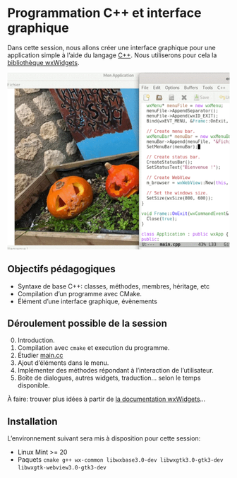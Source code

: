 # Programmation C++ et interface graphique

Dans cette session, nous allons créer une interface graphique pour une application simple à l’aide du langage [C++](https://fr.wikipedia.org/wiki/C_(langage)). Nous utiliserons pour cela la [bibliothèque wxWidgets](https://en.wikipedia.org/wiki/WxWidgets).

![Capture d’écran](https://raw.githubusercontent.com/AECS-17/AECS-informatique/master/cpp-interface-graphique/capture.png)

## Objectifs pédagogiques

* Syntaxe de base C++: classes, méthodes, membres, héritage, etc
* Compilation d’un programme avec CMake.
* Élément d’une interface graphique, évènements

## Déroulement possible de la session

0. Introduction.
1. Compilation avec `cmake` et execution du programme.
2. Étudier [main.cc](https://github.com/AECS-17/AECS-informatique/blob/master/cpp-interface-graphique/main.cc)
3. Ajout d’éléments dans le menu.
4. Implémenter des méthodes répondant à l’interaction de l’utilisateur.
5. Boîte de dialogues, autres widgets, traduction... selon le temps disponible.

À faire: trouver plus idées à partir de [la documentation wxWidgets](https://www.wxwidgets.org/docs/)...

## Installation

L’environnement suivant sera mis à disposition pour cette session:

* Linux Mint >= 20
* Paquets `cmake g++ wx-common libwxbase3.0-dev libwxgtk3.0-gtk3-dev libwxgtk-webview3.0-gtk3-dev`
